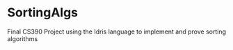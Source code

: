 # SortingAlgs
Final CS390 Project using the Idris language to implement and prove sorting algorithms
